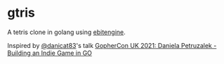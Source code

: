 # gtris

A tetris clone in golang using [ebitengine](https://github.com/hajimehoshi/ebiten).

Inspired by [@danicat83](https://twitter.com/danicat83)'s talk [GopherCon UK 2021: Daniela Petruzalek - Building an Indie Game in GO](https://www.youtube.com/watch?v=Oce77qCXu7I)
